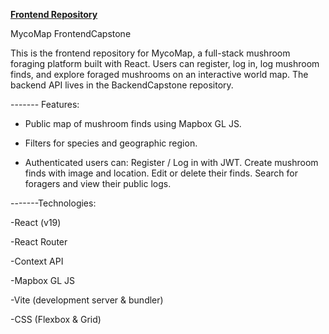 **[Frontend Repository](https://github.com/MajerAsh/FrontendCapstone)**

MycoMap FrontendCapstone

This is the frontend repository for MycoMap, a full-stack mushroom foraging platform built with React. Users can register, log in, log mushroom finds, and explore foraged mushrooms on an interactive world map.
The backend API lives in the BackendCapstone repository.

------- Features:

- Public map of mushroom finds using Mapbox GL JS.

- Filters for species and geographic region.

- Authenticated users can:
  Register / Log in with JWT.
  Create mushroom finds with image and location.
  Edit or delete their finds.
  Search for foragers and view their public logs.

-------Technologies:

-React (v19)

-React Router

-Context API

-Mapbox GL JS

-Vite (development server & bundler)

-CSS (Flexbox & Grid)
